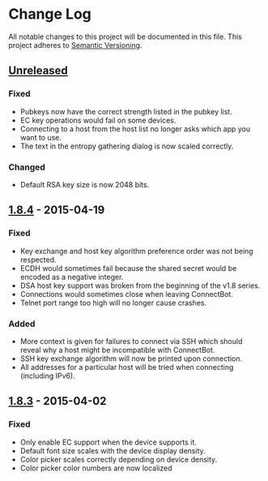 # Change Log
All notable changes to this project will be documented in this file.
This project adheres to [Semantic Versioning](http://semver.org/).

## [Unreleased][unreleased]
### Fixed
- Pubkeys now have the correct strength listed in the pubkey list.
- EC key operations would fail on some devices.
- Connecting to a host from the host list no longer asks which
  app you want to use.
- The text in the entropy gathering dialog is now scaled correctly.

### Changed
- Default RSA key size is now 2048 bits.

## [1.8.4][1.8.4] - 2015-04-19
### Fixed
- Key exchange and host key algorithm preference order was not being
  respected.
- ECDH would sometimes fail because the shared secret would be encoded
  as a negative integer.
- DSA host key support was broken from the beginning of the v1.8 series.
- Connections would sometimes close when leaving ConnectBot.
- Telnet port range too high will no longer cause crashes.

### Added
- More context is given for failures to connect via SSH which should
  reveal why a host might be incompatible with ConnectBot.
- SSH key exchange algorithm will now be printed upon connection.
- All addresses for a particular host will be tried when connecting
  (including IPv6).

## [1.8.3][1.8.3] - 2015-04-02
### Fixed
- Only enable EC support when the device supports it.
- Default font size scales with the device display density.
- Color picker scales correctly depending on device density.
- Color picker color numbers are now localized


[unreleased]: https://github.com/connectbot/connectbot/compare/v1.8.4...HEAD
[1.8.4]: https://github.com/connectbot/connectbot/compare/v1.8.3...v1.8.4
[1.8.3]: https://github.com/connectbot/connectbot/compare/v1.8.2...v1.8.3
